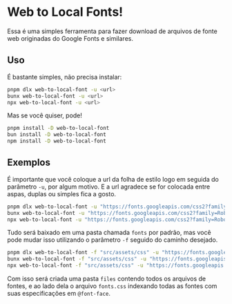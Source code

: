 # Web to Local Fonts!

Essa é uma simples ferramenta para fazer download de arquivos de fonte web originadas do Google Fonts e similares.

## Uso

É bastante simples, não precisa instalar:

```sh
pnpm dlx web-to-local-font -u <url>
bunx web-to-local-font -u <url>
npx web-to-local-font -u <url>
```

Mas se você quiser, pode!

```sh
pnpm install -D web-to-local-font
bun install -D web-to-local-font
npm install -D web-to-local-font
```

## Exemplos

É importante que você coloque a url da folha de estilo logo em seguida do parâmetro `-u`, por algum motivo. E a url agradece se for colocada entre aspas, duplas ou simples fica a gosto.

```sh
pnpm dlx web-to-local-font -u "https://fonts.googleapis.com/css2?family=Roboto&display=swap"
bunx web-to-local-font -u "https://fonts.googleapis.com/css2?family=Roboto&display=swap"
npx web-to-local-font -u "https://fonts.googleapis.com/css2?family=Roboto&display=swap"
```

Tudo será baixado em uma pasta chamada `fonts` por padrão, mas você pode mudar isso utilizando o parâmetro `-f` seguido do caminho desejado.

```sh
pnpm dlx web-to-local-font -f "src/assets/css" -u "https://fonts.googleapis.com/css2?family=Roboto&display=swap"
bunx web-to-local-font -f "src/assets/css" -u "https://fonts.googleapis.com/css2?family=Roboto&display=swap"
npx web-to-local-font -f "src/assets/css" -u "https://fonts.googleapis.com/css2?family=Roboto&display=swap"
```

Com isso será criada uma pasta `files` contendo todos os arquivos de fontes, e ao lado dela o arquivo `fonts.css` indexando todas as fontes com suas especificações em `@font-face`.
